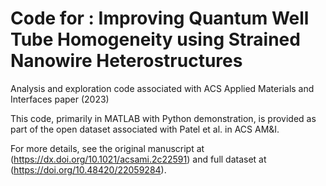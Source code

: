 # Code for : Improving Quantum Well Tube Homogeneity using Strained Nanowire Heterostructures
Analysis and exploration code associated with ACS Applied Materials and Interfaces paper (2023)

This code, primarily in MATLAB with Python demonstration, is provided as part of the open dataset associated with Patel et al. in ACS AM&I.

For more details, see the original manuscript at (https://dx.doi.org/10.1021/acsami.2c22591) and full dataset at (https://doi.org/10.48420/22059284).
